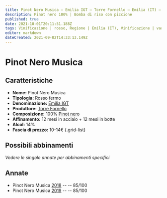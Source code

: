 ```yaml
---
title: Pinot Nero Musica – Emilia IGT – Torre Fornello – Emilia (IT) – 10-14€ – 3★
description: Pinot nero 100% | Bomba di riso con piccione
published: true
date: 2021-10-01T20:11:51.188Z
tags: Vinificazione | rosso, Regione | Emilia (IT), Vinificazione | varietale, Vinificazione | fermo, Valutazioni | 3 stelle, Vitigni | Pinot nero, Prezzi | 10-14€, Alimento | Bomba di riso con piccione, Alimento | piccione
editor: markdown
dateCreated: 2021-09-02T14:33:13.149Z
---
```


# Pinot Nero Musica

## Caratteristiche
- **Nome:** Pinot Nero Musica
- **Tipologia:** Rosso fermo
- **Denominazione:** [Emilia IGT](/denominazioni/Italia/Emilia/IGT-Emilia)
- **Produttore:** [Torre Fornello](/produttori/Italia/Emilia/Torre-Fornello) 
- **Composizione:** 100% [Pinot nero](/vitigni/Francia/pinot-nero)
- **Affinamento:** 12 mesi in acciaio + 12 mesi in botte
- **Alcol:** 14%
- **Fascia di prezzo:** 10-14€
{.grid-list}

## Possibili abbinamenti
*Vedere le singole annate per abbinamenti specifici*

## Annate
- Pinot Nero Musica [2018](/vini/Italia/Emilia/Torre-Fornello/Pinot-Nero-Musica/2018) -- <span class="star-3"></span> -- 85/100
- Pinot Nero Musica [2019](/vini/Italia/Emilia/Torre-Fornello/Pinot-Nero-Musica/2019) -- <span class="star-3"></span> -- 85/100

